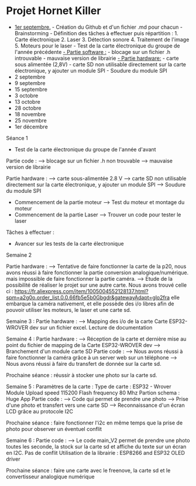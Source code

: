 # **Projet Hornet Killer**
* <u>1er septembre.</u>
      - Création du Github et d'un fichier .md pour chacun
      - Brainstorming
      - Définition des tâches à effectuer puis répartition :
        1. Carte électronique
        2. Laser
        3. Détection sonore
        4. Traitement de l'image 
        5. Moteurs pour le laser
      - Test de la carte électronique du groupe de l'année précédente
      <u>- Partie software :</u>
        - blocage sur un fichier .h introuvable
        - mauvaise version de librairie
      <u>- Partie hardware:</u>
        - carte sous alimentée (2,8V)
        - carte SD non utilisable directement sur la carte électronique, y ajouter un module SPI
        - Soudure du module SPI
* 2 septembre
* 9 septembre
* 15 septembre
* 3 octobre
* 13 octobre
* 28 octobre
* 18 novembre
* 25 novembre
* 1er décembre













Séance 1 


- Test de la carte électronique du groupe de l'année d'avant

Partie code :
  --> blocage sur un fichier .h non trouvable
  --> mauvaise version de librairie

Partie hardware :
  --> carte sous-alimentée 2.8 V
  --> carte SD non utilisable directement sur la carte électronique, y ajouter un module SPI
  --> Soudure du module SPI
 
 - Commencement de la partie moteur 
  --> Test du moteur et montage du moteur
 - Commencement de la partie Laser
  --> Trouver un code pour tester le laser 
  
Tâches à effectuer :
- Avancer sur les tests de la carte électronique

Semaine 2 

Partie hardware : 
  --> Tentative de faire fonctionner la carte de la p20, nous avons réussi à faire fonctionner la partie conversion analogique/numérique.
  mais impossible de faire fonctionner la partie caméra. 
  --> Etude de la possibilité de réaliser le projet sur une autre carte. Nous avons trouvé celle ci : 
  https://fr.aliexpress.com/item/1005004552128137.html?spm=a2g0o.order_list.0.0.66fb5e5b0Gbgdr&gatewayAdapt=glo2fra
  elle embarque la caméra nativement, et elle possède des i/o libres afin de pouvoir utiliser les moteurs, le laser et une carte sd.
  
Semaine 3 :
Partie hardware : 
--> Mapping des i/o de la carte Carte ESP32-WROVER dev sur un fichier excel. Lecture de documentation

Semaine 4 :
Partie hardware : 
--> Réception de la carte et dernière mise au point du fichier de mapping de la Carte ESP32-WROVER dev
--> Branchement d'un module carte SD 
Partie code :
--> Nous avons réussi à faire fonctionner la caméra grâce à un server web sur un téléphone
--> Nous avons réussi à faire du transfert de donnée sur la carte sd.

Prochaine séance : réussir à stocker une photo sur la carte sd.

Semaine 5 :
Paramètres de la carte :  Type de carte : ESP32 - Wrover Module
                          Upload speed 115200
                          Flash frequency 80 Mhz
                          Partion schema : Huge App
Partie code :
--> Code qui permet de prendre une photo
--> Prise d'une photo et transfert vers une carte SD
--> Reconnaissance d'un écran LCD grâce au protocole I2C

Prochaine séance : faire fonctionner l'i2c en même temps que la prise de photo pour observer un éventuel conflit

Semaine 6 :
Partie code : 
--> Le code main_V2 permet de prendre une photo toutes les seconde, la stock sur la carte sd et affiche du texte sur un écran en I2C. Pas de conflit
Utilisation de la librairie : ESP8266 and ESP32 OLED driver

Prochaine séance : faire une carte avec le freenove, la carte sd et le convertisseur analogique numérique
